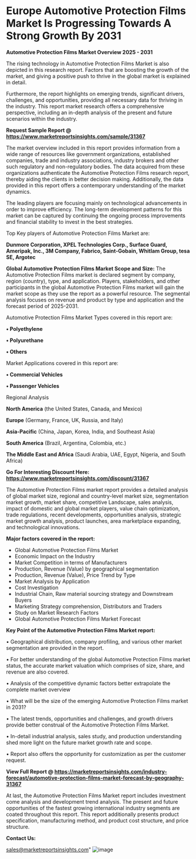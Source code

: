  # Europe Automotive Protection Films Market Is Progressing Towards A Strong Growth By 2031

<Strong> Automotive Protection Films Market Overview 2025 - 2031</strong>

The rising technology in Automotive Protection Films Market is also depicted in this research report. Factors that are boosting the growth of the market, and giving a positive push to thrive in the global market is explained in detail.

Furthermore, the report highlights on emerging trends, significant drivers, challenges, and opportunities, providing all necessary data for thriving in the industry. This report market research offers a comprehensive perspective, including an in-depth analysis of the present and future scenarios within the industry.

<strong>Request Sample Report @ <a href=https://www.marketreportsinsights.com/sample/31367>https://www.marketreportsinsights.com/sample/31367</a></strong>

The market overview included in this report provides information from a wide range of resources like government organizations, established companies, trade and industry associations, industry brokers and other such regulatory and non-regulatory bodies. The data acquired from these organizations authenticate the Automotive Protection Films research report, thereby aiding the clients in better decision making. Additionally, the data provided in this report offers a contemporary understanding of the market dynamics.

The leading players are focusing mainly on technological advancements in order to improve efficiency. The long-term development patterns for this market can be captured by continuing the ongoing process improvements and financial stability to invest in the best strategies.

Top Key players of Automotive Protection Films Market are:

<strong>Dunmore Corporation, XPEL Technologies Corp., Surface Guard, Ameripak, Inc., 3M Company, Fabrico, Saint-Gobain, Whitlam Group, tesa SE, Argotec</strong>

<strong><b>Global Automotive Protection Films Market Scope and Size:</b></strong>
The Automotive Protection Films market is declared segment by company, region (country), type, and application. Players, stakeholders, and other participants in the global Automotive Protection Films market will gain the market scope as they use the report as a powerful resource. The segmental analysis focuses on revenue and product by type and application and the forecast period of 2025-2031.

Automotive Protection Films Market Types covered in this report are:

<strong>• Polyethylene

• Polyurethane

• Others</strong>

Market Applications covered in this report are:

<strong>• Commercial Vehicles

• Passenger Vehicles</strong> 

Regional Analysis

<strong>North America</strong> (the United States, Canada, and Mexico)

<strong>Europe</strong> (Germany, France, UK, Russia, and Italy)

<strong>Asia-Pacific</strong> (China, Japan, Korea, India, and Southeast Asia)

<strong>South America</strong> (Brazil, Argentina, Colombia, etc.)

<strong>The Middle East and Africa</strong> (Saudi Arabia, UAE, Egypt, Nigeria, and South Africa)

<strong>Go For Interesting Discount Here: <a href=https://www.marketreportsinsights.com/discount/31367>https://www.marketreportsinsights.com/discount/31367</a></strong>

The Automotive Protection Films market report provides a detailed analysis of global market size, regional and country-level market size, segmentation market growth, market share, competitive Landscape, sales analysis, impact of domestic and global market players, value chain optimization, trade regulations, recent developments, opportunities analysis, strategic market growth analysis, product launches, area marketplace expanding, and technological innovations.

<strong><b>Major factors covered in the report:</b></strong>
<ul>
  <li>Global Automotive Protection Films Market </li>
  <li>Economic Impact on the Industry</li>
  <li>Market Competition in terms of Manufacturers</li>
  <li>Production, Revenue (Value) by geographical segmentation</li>
  <li>Production, Revenue (Value), Price Trend by Type</li>
  <li>Market Analysis by Application</li>
  <li>Cost Investigation</li>
  <li>Industrial Chain, Raw material sourcing strategy and Downstream Buyers</li>
  <li>Marketing Strategy comprehension, Distributors and Traders</li>
  <li>Study on Market Research Factors</li>
  <li>Global Automotive Protection Films Market Forecast</li>
</ul>

<strong><b>Key Point of the Automotive Protection Films Market report:</b></strong>

• Geographical distribution, company profiling, and various other market segmentation are provided in the report.

• For better understanding of the global Automotive Protection Films market status, the accurate market valuation which comprises of size, share, and revenue are also covered.

• Analysis of the competitive dynamic factors better extrapolate the complete market overview

• What will be the size of the emerging Automotive Protection Films market in 2031?

• The latest trends, opportunities and challenges, and growth drivers provide better construal of the Automotive Protection Films Market.

• In-detail industrial analysis, sales study, and production understanding shed more light on the future market growth rate and scope.

• Report also offers the opportunity for customization as per the customer request.

<strong><b>View Full Report @ <a href=https://marketreportsinsights.com/industry-forecast/automotive-protection-films-market-forecast-by-geography-31367>https://marketreportsinsights.com/industry-forecast/automotive-protection-films-market-forecast-by-geography-31367</a></b></strong>


At last, the Automotive Protection Films Market report includes investment come analysis and development trend analysis. The present and future opportunities of the fastest growing international industry segments are coated throughout this report. This report additionally presents product specification, manufacturing method, and product cost structure, and price structure.

<strong>Contact Us:</strong>

sales@marketreportsinsights.com"
![image](https://github.com/user-attachments/assets/697618c6-132e-4f76-876d-cc18c500bffd)
